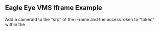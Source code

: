 ## Eagle Eye VMS Iframe Example ##

Add a cameraId to the "src" of the iFrame and the accessToken to "token" within the <script>

````
<html lang="en">
  <head>
    <meta charset="UTF-8">
    <title>iframe example</title>
  </head>
  <body>
    <iframe 
      id="test-iframe" 
      height="700" 
      width="1000" 
      title="History Browser" 
      src="https://iframe.eagleeyenetworks.com/#/history?ids=<cameraId>"
    ></iframe>
    <script>
      const iframe = document.getElementById("test-iframe").contentWindow;
      window.addEventListener("message", event => {
        if (event.data === 'een-iframe-loaded' || event.data === "een-iframe-token-expired") {
          iframe.postMessage({ 
            type: "een-token", 
            token: "<accesToken>"
          }, "https://iframe.eagleeyenetworks.com/");
        }
      });
    </script>
  </body>
</html>
```